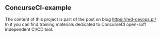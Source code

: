  ConcurseCI-example 
---
The content of this project is part of the post on blog https://red-devops.pl/
In it you can find training materials dedicated to ConcurseCI open-soft independent CI/CD tool.